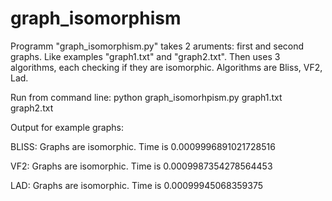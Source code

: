 # graph_isomorphism

Programm "graph_isomorphism.py" takes 2 aruments: first and second graphs. Like examples "graph1.txt" and "graph2.txt".
Then uses 3 algorithms, each checking if they are isomorphic. Algorithms are Bliss, VF2, Lad.

Run from command line: python graph_isomorhpism.py graph1.txt graph2.txt

Output for example graphs:

BLISS:
Graphs are isomorphic.
Time is 0.0009996891021728516

VF2:
Graphs are isomorphic.
Time is 0.0009987354278564453

LAD:
Graphs are isomorphic.
Time is 0.00099945068359375
